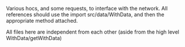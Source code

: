 Various hocs, and some requests,  to interface with the network. 
All references should use the import src/data/WithData, and then the appropriate method attached.

All files here are independent from each other (aside from the high level WithData/getWithData)
